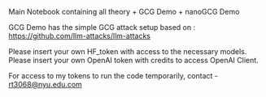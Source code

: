Main Notebook containing all theory + GCG Demo + nanoGCG Demo

GCG Demo has the simple GCG attack setup based on : https://github.com/llm-attacks/llm-attacks

Please insert your own HF_token with access to the necessary models.
Please insert your own OpenAI token with credits to access OpenAI Client.

For access to my tokens to run the code temporarily, contact - rt3068@nyu.edu.com
